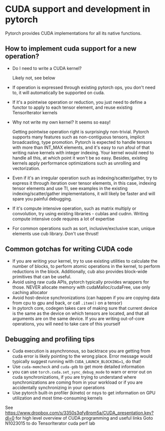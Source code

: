 # CUDA support and development in pytorch

Pytorch provides CUDA implementations for all its native functions. 

## How to implement cuda support for a new operation?

* Do I need to write a CUDA kernel? 

    Likely not, see below
* If operation is expressed through existing pytorch ops, you don't need to, it will automatically be supported on cuda. 
* If it's a pointwise operation or reduction, you just need to define a functor to apply to each tensor element, and reuse existing
TensorIterator kernels
* Why not write my own kernel? It seems so easy!

   Getting pointwise operation right is surprisingly non-trivial. Pytorch supports many features such as non-contiguous tensors, implicit broadcasting, type promotion. Pytorch is expected to handle tensors with more than INT_MAX elements, and it's easy to run afoul of that writing naive kernels with integer indexing. Your kernel would need to handle all this, at which point it won't be so easy. Besides, existing kernels apply performance optimizations such as unrolling and vectorization.
* Even if it's an irregular operation such as indexing/scatter/gather, try to express it through iteration over tensor elements, in this case, indexing tensor elements and use TI, see examples in the existing indexing/scatter/gather implementations, it will likely be faster and will spare you painful debugging.
* If it's compute intensive operation, such as matrix multiply or convolution, try using existing libraries - cublas and cudnn. Writing compute intensive code requires a lot of expertise
* For common operations such as sort, inclusive/exclusive scan, unique elements use cub library. Don't use thrust! 


## Common gotchas for writing CUDA code 
* If you are writing your kernel, try to use existing utilities to calculate the number of blocks, to perform atomic operations in the kernel, to perform reductions in the block. Additionally, cub also provides block-wide primitives that can be useful. 
* Avoid using raw cuda APIs, pytorch typically provides wrappers for those. NEVER allocate memory with cudaMalloc/cudaFree, use only caching allocator
* Avoid host-device synchronizations (can happen if you are copying data from cpu to gpu and back, or call `.item()` on a tensor)
* In pytorch core, codegen takes care of making sure that current device is the same as the device on which tensors are located, and that all arguments are on the same device. If you are writing out-of-core operations, you will need to take care of this yourself

## Debugging and profiling tips
* Cuda execution is asynchronous, so backtrace you are getting from cuda error is likely pointing to the wrong place. Error message would typically suggest running with `CUDA_LAUNCH_BLOCKING=1`, do that!
* Use `cuda-memcheck` and `cuda-gdb` to get more detailed information
* you can use `torch.cuda.set_sync_debug_mode` to warn or error out on cuda synchronizations, if you are trying to understand where synchronizations are coming from in your workload or if you are accidentally synchronizing in your operations
* Use pytorch built-in profiler (kineto) or nsys to get information on GPU utilization and most time-consuming kernels

See https://www.dropbox.com/s/3350s3qfy8rpm5a/CUDA_presentation.key?dl=0 for high level overview of CUDA programming and useful links
Goto N1023015 to do TensorIterator cuda perf lab

